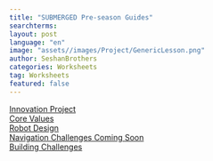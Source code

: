 ```yaml
---
title: "SUBMERGED Pre-season Guides"
searchterms:
layout: post
language: "en"
image: "assets//images/Project/GenericLesson.png"
author: SeshanBrothers
categories: Worksheets
tag: Worksheets
featured: false
---
```


<a href="/translations/en-us/Worksheets/2024PreSeasonIP.pdf">Innovation Project</a><br>
<a href="/translations/en-us/Worksheets/2024PreSeasonCV.pdf">Core Values</a><br>
<a href="/translations/en-us/Worksheets/2024PreSeasonRD.pdf">Robot Design</a><br>
<a href="">Navigation Challenges Coming Soon</a><br>
<a href="/translations/en-us/Worksheets/2024PreSeasonBuildingChallenges.pdf">Building Challenges</a>
